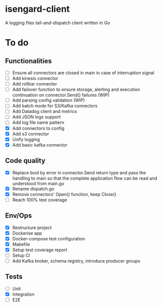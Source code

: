 # isengard-client
A logging files tail-and-dispatch client written in Go

# To do

## Functionalities
- [ ] Ensure all connectors are closed in main in case of interruption signal
- [ ] Add kinesis connector
- [ ] Add rollbar connector
- [ ] Add failover function to ensure storage, alerting and execution continuation on connector.Send() failures (WIP)
- [ ] Add parsing config validation (WIP)
- [ ] Add batch mode for S3/Kafka connectors
- [ ] Add Datadog client and metrics
- [ ] Add JSON logs support
- [ ] Add log file name pattern
- [x] Add connectors to config
- [x] Add s3 connector
- [x] Unify logging
- [x] Add basic kafka connector

## Code quality
- [x] Replace bool by error in connector.Send return type and pass the handling to main so that the complete application flow can be read and understood from main.go 
- [x] Rename dispatch.go 
- [x] Remove connectors' Open() function, keep Close() 
- [ ] Reach 100% test coverage

## Env/Ops

- [x] Restructure project
- [x] Dockerise app
- [x] Docker-compose test configuration
- [x] Makefile
- [x] Setup test coverage report 
- [ ] Setup CI
- [ ] Add Kafka broker, schema registry, introduce producer groups

## Tests 
- [ ] Unit
- [x] Integration
- [ ] E2E
